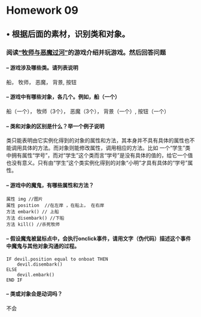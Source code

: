 # Homework 09

## • 根据后面的素材，识别类和对象。

### 阅读[“牧师与恶魔过河”](http://www.17yy.com/f/69854.html)的游戏介绍并玩游戏。然后回答问题 

#### – 游戏涉及哪些类。请列表说明 
船， 牧师， 恶魔， 背景, 按钮


#### – 游戏中有哪些对象，各几个。例如，船（一个）

船（一个）， 牧师（3个）， 恶魔（3个）， 背景（一个）, 按钮（一个） 

#### – 类和对象的区别是什么？举一个例子说明

类只能表明由它实例化得到的对象的属性和方法，其本身并不具有具体的属性也不能调用具体的方法。而对象则能修改属性，调用相应的方法。比如 一个“学生”类中拥有属性“学号”，而对“学生”这个类而言“学号”是没有具体的值的，给它一个值也没有意义。只有由“学生”这个类实例化得到的对象“小明”才具有具体的“学号”属性。

#### – 游戏中的魔鬼，有哪些属性和方法？

```
属性 img //图片  
属性 position  //在左岸 ，在船上， 在右岸  
方法 embark() // 上船  
方法 disembark() //下船  
方法 kill() //杀死牧师   
```
#### – 假设魔鬼被鼠标点中，会执行onclick事件，请用文字（伪代码）描述这个事件中魔鬼与其他对象沟通的过程。

```
IF devil.position equal to onboat THEN
    devil.disembark()
ELSE
    devil.embark()
END IF
```

#### – 类或对象会是动词吗？

不会